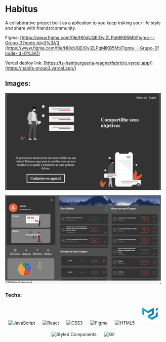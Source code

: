 # Habitus

A collaborative project built as a aplication to you keep traking your life style and share with friends/community.

Figma: [https://www.figma.com/file/Hl0dUQEIOviZLPqMlKB5Mt/Figma---Grupo-3?node-id=0%3A1](https://www.figma.com/file/Hl0dUQEIOviZLPqMlKB5Mt/Figma---Grupo-3?node-id=0%3A1)

Vercel deploy link: [https://ts-hamburgueria-wagnerfabricio.vercel.app/](https://habits-group3.vercel.app/)

<td valign="top" width="33%">

## Images:

<div align="center">

![Home page com home em pé e uma todo list](readme/home.png)

![Dashboard, gráficos, atividades a serem executadas, tabela de grupos](readme/dashboard.png)

</div>
</td>

<td valign="top" width="33%">

### Techs:

<div align="center">
<img style="margin: 10px" src="https://profilinator.rishav.dev/skills-assets/javascript-original.svg" alt="JavaScript" height="50" />
<img style="margin: 10px" src="https://profilinator.rishav.dev/skills-assets/react-original-wordmark.svg" alt="React" height="50" />
<img style="margin: 10px" src="https://profilinator.rishav.dev/skills-assets/css3-original-wordmark.svg" alt="CSS3" height="50" />
<img style="margin: 10px" src="https://profilinator.rishav.dev/skills-assets/figma-icon.svg" alt="Figma" height="50" />
<img style="margin: 10px" src="https://profilinator.rishav.dev/skills-assets/html5-original-wordmark.svg" alt="HTML5" height="50" />
<img style="margin: 10px" src="https://raw.githubusercontent.com/devicons/devicon/1119b9f84c0290e0f0b38982099a2bd027a48bf1/icons/materialui/materialui-original.svg" alt="Material UI" height="50" />

<img style="margin: 10px" src="https://cdn.worldvectorlogo.com/logos/styled-components-1.svg" alt="Styled Components" height="50" />
<img style="margin: 10px" src="https://profilinator.rishav.dev/skills-assets/git-scm-icon.svg" alt="Git" height="50" />

</div>

</td>
